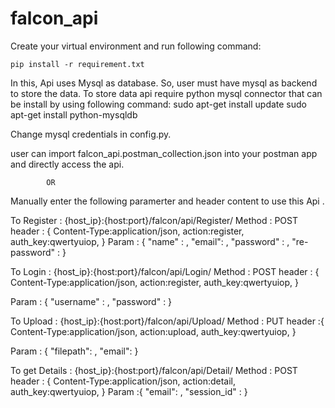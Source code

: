 # falcon_api

Create your virtual environment and run following command:

    pip install -r requirement.txt

In this, Api uses Mysql as database. So, user must have mysql as backend to store the data. To store data api require python mysql connector that can be install by using following command:
    sudo apt-get install update
    sudo apt-get install python-mysqldb

Change mysql credentials in config.py.


user can import falcon_api.postman_collection.json into your postman app and directly access the api.

            OR
Manually enter the following paramerter and header content to use this Api .

To Register : {host_ip}:{host:port}/falcon/api/Register/
Method : POST
header : {
            Content-Type:application/json,
            action:register,
            auth_key:qwertyuiop,
        }
Param :
    {
        "name" : ,
        "email": ,
        "password" : ,
        "re-password" :
    }


To Login : {host_ip}:{host:port}/falcon/api/Login/
Method : POST
header : {
            Content-Type:application/json,
            action:register,
            auth_key:qwertyuiop,
        }

Param : {
	"username" : ,
	"password" :
}

To Upload : {host_ip}:{host:port}/falcon/api/Upload/
Method : PUT
header :{
            Content-Type:application/json,
            action:upload,
            auth_key:qwertyuiop,
        }

Param : {
	"filepath": ,
	"email":
}

To get Details : {host_ip}:{host:port}/falcon/api/Detail/
Method : POST
header : {
            Content-Type:application/json,
            action:detail,
            auth_key:qwertyuiop,
        }
Param :{
	"email": ,
	"session_id" :
}